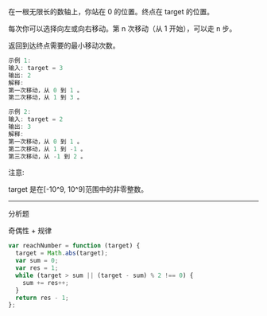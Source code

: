 在一根无限长的数轴上，你站在 0 的位置。终点在 target 的位置。

每次你可以选择向左或向右移动。第 n 次移动（从 1 开始），可以走 n 步。

返回到达终点需要的最小移动次数。

```cpp
示例 1:
输入: target = 3
输出: 2
解释:
第一次移动，从 0 到 1 。
第二次移动，从 1 到 3 。

示例 2:
输入: target = 2
输出: 3
解释:
第一次移动，从 0 到 1 。
第二次移动，从 1 到 -1 。
第三次移动，从 -1 到 2 。
```

注意:

target 是在[-10^9, 10^9]范围中的非零整数。

---

分析题

奇偶性 + 规律

```javascript
var reachNumber = function (target) {
  target = Math.abs(target);
  var sum = 0;
  var res = 1;
  while (target > sum || (target - sum) % 2 !== 0) {
    sum += res++;
  }
  return res - 1;
};
```
